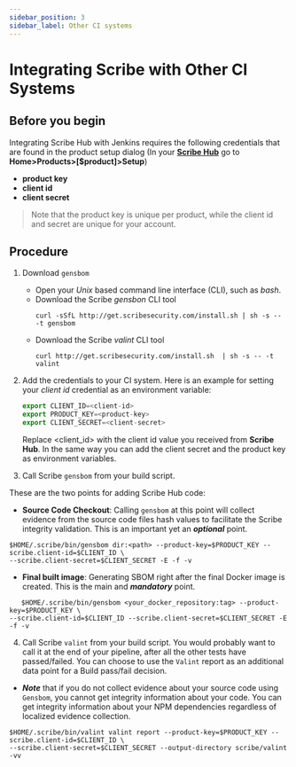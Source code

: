 ```yaml
---
sidebar_position: 3
sidebar_label: Other CI systems
---
```


# Integrating Scribe with Other CI Systems

## Before you begin
Integrating Scribe Hub with Jenkins requires the following credentials that are found in the product setup dialog (In your **[Scribe Hub](https://prod.hub.scribesecurity.com/ "Scribe Hub Link")** go to **Home>Products>[$product]>Setup**)

* **product key**
* **client id**
* **client secret**

>Note that the product key is unique per product, while the client id and secret are unique for your account.

## Procedure
1. Download `gensbom`  
   * Open your *Unix* based command line interface (CLI), such as *bash*.  
   * Download the Scribe *gensbon* CLI tool   
      ```
      curl -sSfL http://get.scribesecurity.com/install.sh | sh -s -- -t gensbom
      ```
   * Download the Scribe *valint* CLI tool   
      ```
      curl http://get.scribesecurity.com/install.sh  | sh -s -- -t valint
      ```
2. Add the credentials to your CI system.
Here is an example for setting your *client id* credential as an environment variable:  
   ```js
   export CLIENT_ID=<client-id>
   export PRODUCT_KEY=<product-key>
   export CLIENT_SECRET=<client-secret>
   ```
   Replace <client_id> with the client id value you received from **Scribe Hub**. In the same way you can add the client secret and the product key as environment variables.

3. Call Scribe `gensbom` from your build script.
<!--- Copy from illustration -->
These are the two points for adding Scribe Hub code:
* **Source Code Checkout**: Calling `gensbom` at this point will collect evidence from the source code files hash values to facilitate the Scribe integrity validation. This is an important yet an ___optional___ point. 

```
$HOME/.scribe/bin/gensbom dir:<path> --product-key=$PRODUCT_KEY --scribe.client-id=$CLIENT_ID \
--scribe.client-secret=$CLIENT_SECRET -E -f -v
```

* **Final built image**: Generating SBOM right after the final Docker image is created. This is the main and ___mandatory___ point.  
```
   $HOME/.scribe/bin/gensbom <your_docker_repository:tag> --product-key=$PRODUCT_KEY \
--scribe.client-id=$CLIENT_ID --scribe.client-secret=$CLIENT_SECRET -E -f -v
```

4. Call Scribe `valint` from your build script. You would probably want to call it at the end of your pipeline, after all the other tests have passed/failed. You can choose to use the `Valint` report as an additional data point for a Build pass/fail decision. 

* ___Note___ that if you do not collect evidence about your source code using `Gensbom`, you cannot get integrity information about your code. You can get integrity information about your NPM dependencies regardless of localized evidence collection.   

```
$HOME/.scribe/bin/valint valint report --product-key=$PRODUCT_KEY --scribe.client-id=$CLIENT_ID \
--scribe.client-secret=$CLIENT_SECRET --output-directory scribe/valint -vv
```

